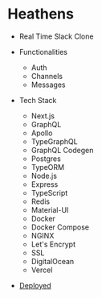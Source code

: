 # Heathens

- Real Time Slack Clone

- Functionalities
    - Auth
    - Channels
    - Messages

- Tech Stack
    - Next.js
    - GraphQL
    - Apollo
    - TypeGraphQL
    - GraphQL Codegen
    - Postgres
    - TypeORM
    - Node.js
    - Express
    - TypeScript
    - Redis
    - Material-UI
    - Docker
    - Docker Compose
    - NGINX
    - Let's Encrypt
    - SSL
    - DigitalOcean
    - Vercel

- [Deployed](app.21heathens.tk)